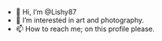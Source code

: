 - 👋 Hi, I’m @Lishy87
- 👀 I’m interested in art and photography. 
- 📫 How to reach me; on this profile please. 

<!---
Lishy87/Lishy87 is a ✨ special ✨ repository because its `README.md` (this file) appears on your GitHub profile.
You can click the Preview link to take a look at your changes.
--->
